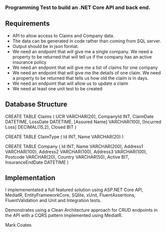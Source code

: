 ### Programming Test to build an .NET Core API and back end.

## Requirements

- API to allow access to Claims and Company data.
- The data can be generated in code rather than coming from SQL server.
- Output should be in json format.
- We need an endpoint that will give me a single company. We need a property to be returned that will tell us if the company has an active insurance policy
- We need an endpoint that will give me a list of claims for one company
- We need an endpoint that will give me the details of one claim. We need a property to be returned that tells us how old the claim is in days.
- We need an endpoint that will allow us to update a claim
- We need at least one unit test to be created

## Database Structure
CREATE TABLE Claims
(
	UCR VARCHAR(20),
	CompanyId INT,
	ClaimDate DATETIME,
	LossDate DATETIME,
	[Assured Name] VARCHAR(100),
	[Incurred Loss] DECIMAL(15,2),
	Closed BIT
)

CREATE TABLE ClaimType
(
	Id INT,
	Name VARCHAR(20)
)

CREATE TABLE Company
(
	Id INT,
	Name VARCHAR(200),
	Address1 VARCHAR(100),
	Address2 VARCHAR(100),
	Address3 VARCHAR(100),
	Postcode VARCHAR(20),
	Country VARCHAR(50),
	Active BIT,
	InsuranceEndDate DATETIME
)

## Implementation

I implemenentated a full featured solution using ASP.NET Core API, MediatR, EntityFrameworkCore, SQlite, xUnit, FluentAssertions, FluentValidation and Unit and Integration tests.

Demonstrates using a Clean Architecture approach for CRUD endpoints in the API with a CQRS pattern implemented using MediatR.

Mark Coates
